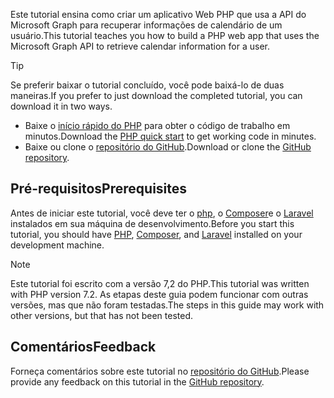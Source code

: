 <!-- markdownlint-disable MD002 MD041 -->

<span data-ttu-id="4a273-101">Este tutorial ensina como criar um aplicativo Web PHP que usa a API do Microsoft Graph para recuperar informações de calendário de um usuário.</span><span class="sxs-lookup"><span data-stu-id="4a273-101">This tutorial teaches you how to build a PHP web app that uses the Microsoft Graph API to retrieve calendar information for a user.</span></span>

> [!TIP]
> <span data-ttu-id="4a273-102">Se preferir baixar o tutorial concluído, você pode baixá-lo de duas maneiras.</span><span class="sxs-lookup"><span data-stu-id="4a273-102">If you prefer to just download the completed tutorial, you can download it in two ways.</span></span>
>
> - <span data-ttu-id="4a273-103">Baixe o [início rápido do PHP](https://developer.microsoft.com/graph/quick-start?platform=option-php) para obter o código de trabalho em minutos.</span><span class="sxs-lookup"><span data-stu-id="4a273-103">Download the [PHP quick start](https://developer.microsoft.com/graph/quick-start?platform=option-php) to get working code in minutes.</span></span>
> - <span data-ttu-id="4a273-104">Baixe ou clone o [repositório do GitHub](https://github.com/microsoftgraph/msgraph-training-phpapp).</span><span class="sxs-lookup"><span data-stu-id="4a273-104">Download or clone the [GitHub repository](https://github.com/microsoftgraph/msgraph-training-phpapp).</span></span>

## <a name="prerequisites"></a><span data-ttu-id="4a273-105">Pré-requisitos</span><span class="sxs-lookup"><span data-stu-id="4a273-105">Prerequisites</span></span>

<span data-ttu-id="4a273-106">Antes de iniciar este tutorial, você deve ter o [php](http://php.net/downloads.php), o [Composer](https://getcomposer.org/)e o [Laravel](https://laravel.com/) instalados em sua máquina de desenvolvimento.</span><span class="sxs-lookup"><span data-stu-id="4a273-106">Before you start this tutorial, you should have [PHP](http://php.net/downloads.php), [Composer](https://getcomposer.org/), and [Laravel](https://laravel.com/) installed on your development machine.</span></span>

> [!NOTE]
> <span data-ttu-id="4a273-107">Este tutorial foi escrito com a versão 7,2 do PHP.</span><span class="sxs-lookup"><span data-stu-id="4a273-107">This tutorial was written with PHP version 7.2.</span></span> <span data-ttu-id="4a273-108">As etapas deste guia podem funcionar com outras versões, mas que não foram testadas.</span><span class="sxs-lookup"><span data-stu-id="4a273-108">The steps in this guide may work with other versions, but that has not been tested.</span></span>

## <a name="feedback"></a><span data-ttu-id="4a273-109">Comentários</span><span class="sxs-lookup"><span data-stu-id="4a273-109">Feedback</span></span>

<span data-ttu-id="4a273-110">Forneça comentários sobre este tutorial no [repositório do GitHub](https://github.com/microsoftgraph/msgraph-training-phpapp).</span><span class="sxs-lookup"><span data-stu-id="4a273-110">Please provide any feedback on this tutorial in the [GitHub repository](https://github.com/microsoftgraph/msgraph-training-phpapp).</span></span>
